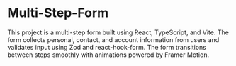 # Multi-Step-Form
This project is a multi-step form built using React, TypeScript, and Vite. The form collects personal, contact, and account information from users and validates input using Zod and react-hook-form. The form transitions between steps smoothly with animations powered by Framer Motion.
